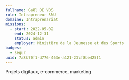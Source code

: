 ```yaml
---
fullname: Gaël DE VOS
role: Intrapreneur SNU
domaine: Intraprenariat
missions:
  - start: 2022-05-02
    end: 2024-12-31
    status: admin
    employer: Ministère de la Jeunesse et des Sports
badges:
  - segur
uuid: 7a8b70f1-d776-463e-a121-27cf8be425f1
---
```

Projets digitaux, e-commerce, marketing